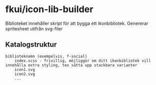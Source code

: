 # fkui/icon-lib-builder

Biblioteket innehåller skript för att bygga ett ikonbibliotek. Genererar spritesheet utifrån svg-filer

## Katalogstruktur

    biblioteknamn (exempelvis, f-social)
        index.scss - frivillig, möjliggör om ditt ikonbibliotek vill innehålla extra styling, tex sätta upp stackbara varianter
        icon1.svg
        icon2.svg
        ...
